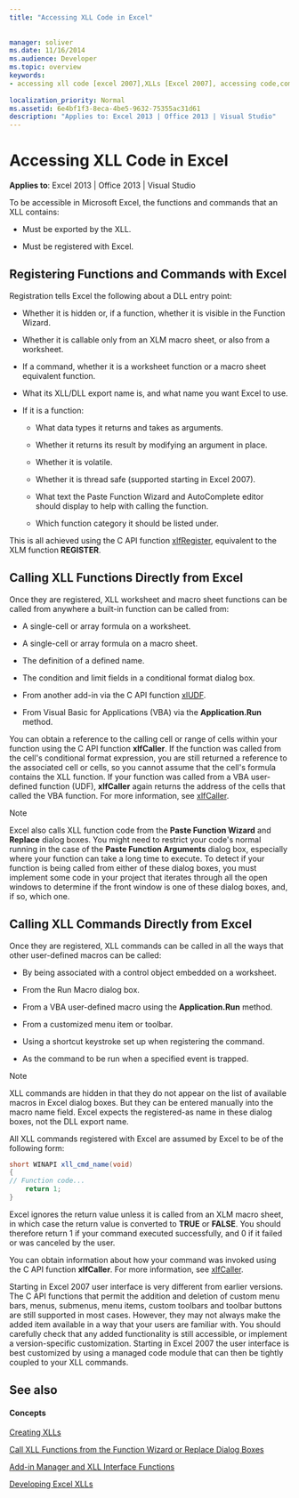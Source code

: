 ```yaml
---
title: "Accessing XLL Code in Excel"
 
 
manager: soliver
ms.date: 11/16/2014
ms.audience: Developer
ms.topic: overview
keywords:
- accessing xll code [excel 2007],XLLs [Excel 2007], accessing code,commands [Excel 2007], registration,functions [Excel 2007], registration,calling XLLs from Excel,registering commands [Excel 2007],registering functions [Excel 2007]
 
localization_priority: Normal
ms.assetid: 6e4bf1f3-8eca-4be5-9632-75355ac31d61
description: "Applies to: Excel 2013 | Office 2013 | Visual Studio"
---
```


# Accessing XLL Code in Excel

**Applies to**: Excel 2013 | Office 2013 | Visual Studio 
  
To be accessible in Microsoft Excel, the functions and commands that an XLL contains:
  
- Must be exported by the XLL.
    
- Must be registered with Excel.
    
## Registering Functions and Commands with Excel

Registration tells Excel the following about a DLL entry point:
  
- Whether it is hidden or, if a function, whether it is visible in the Function Wizard.
    
- Whether it is callable only from an XLM macro sheet, or also from a worksheet.
    
- If a command, whether it is a worksheet function or a macro sheet equivalent function.
    
- What its XLL/DLL export name is, and what name you want Excel to use.
    
- If it is a function:
    
  - What data types it returns and takes as arguments.
    
  - Whether it returns its result by modifying an argument in place.
    
  - Whether it is volatile.
    
  - Whether it is thread safe (supported starting in Excel 2007).
    
  - What text the Paste Function Wizard and AutoComplete editor should display to help with calling the function.
    
  - Which function category it should be listed under.
    
This is all achieved using the C API function [xlfRegister](xlfregister-form-1.md), equivalent to the XLM function **REGISTER**.
  
## Calling XLL Functions Directly from Excel

Once they are registered, XLL worksheet and macro sheet functions can be called from anywhere a built-in function can be called from:
  
- A single-cell or array formula on a worksheet.
    
- A single-cell or array formula on a macro sheet.
    
- The definition of a defined name.
    
- The condition and limit fields in a conditional format dialog box.
    
- From another add-in via the C API function [xlUDF](xludf.md).
    
- From Visual Basic for Applications (VBA) via the **Application.Run** method. 
    
You can obtain a reference to the calling cell or range of cells within your function using the C API function **xlfCaller**. If the function was called from the cell's conditional format expression, you are still returned a reference to the associated cell or cells, so you cannot assume that the cell's formula contains the XLL function. If your function was called from a VBA user-defined function (UDF), **xlfCaller** again returns the address of the cells that called the VBA function. For more information, see [xlfCaller](xlfcaller.md).
  
> [!NOTE]
> Excel also calls XLL function code from the **Paste Function Wizard** and **Replace** dialog boxes. You might need to restrict your code's normal running in the case of the **Paste Function Arguments** dialog box, especially where your function can take a long time to execute. To detect if your function is being called from either of these dialog boxes, you must implement some code in your project that iterates through all the open windows to determine if the front window is one of these dialog boxes, and, if so, which one. 
  
## Calling XLL Commands Directly from Excel

Once they are registered, XLL commands can be called in all the ways that other user-defined macros can be called:
  
- By being associated with a control object embedded on a worksheet.
    
- From the Run Macro dialog box.
    
- From a VBA user-defined macro using the **Application.Run** method. 
    
- From a customized menu item or toolbar.
    
- Using a shortcut keystroke set up when registering the command.
    
- As the command to be run when a specified event is trapped.
    
> [!NOTE]
> XLL commands are hidden in that they do not appear on the list of available macros in Excel dialog boxes. But they can be entered manually into the macro name field. Excel expects the registered-as name in these dialog boxes, not the DLL export name. 
  
All XLL commands registered with Excel are assumed by Excel to be of the following form:
  
```cs
short WINAPI xll_cmd_name(void)
{
// Function code...
    return 1;
}

```

Excel ignores the return value unless it is called from an XLM macro sheet, in which case the return value is converted to **TRUE** or **FALSE**. You should therefore return 1 if your command executed successfully, and 0 if it failed or was canceled by the user.
  
You can obtain information about how your command was invoked using the C API function **xlfCaller**. For more information, see [xlfCaller](xlfcaller.md).
  
Starting in Excel 2007 user interface is very different from earlier versions. The C API functions that permit the addition and deletion of custom menu bars, menus, submenus, menu items, custom toolbars and toolbar buttons are still supported in most cases. However, they may not always make the added item available in a way that your users are familiar with. You should carefully check that any added functionality is still accessible, or implement a version-specific customization. Starting in Excel 2007 the user interface is best customized by using a managed code module that can then be tightly coupled to your XLL commands.
  
## See also

#### Concepts

[Creating XLLs](creating-xlls.md)
  
[Call XLL Functions from the Function Wizard or Replace Dialog Boxes](how-to-call-xll-functions-from-the-function-wizard-or-replace-dialog-boxes.md)
  
[Add-in Manager and XLL Interface Functions](add-in-manager-and-xll-interface-functions.md)
  
[Developing Excel XLLs](developing-excel-xlls.md)

